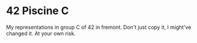 # 42 Piscine C

My representations in group C of 42 in fremont.
Don't just copy it, I might've changed it.
At your own risk.

